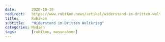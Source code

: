 ```yaml
---
date:       2020-10-30
redirect:   https://www.rubikon.news/artikel/widerstand-im-dritten-weltkrieg
title:      Rubikon
subtitle:   "Widerstand im Dritten Weltkrieg"
categories: Medien
tags:       [rubikon, massnahmen]
---
```

